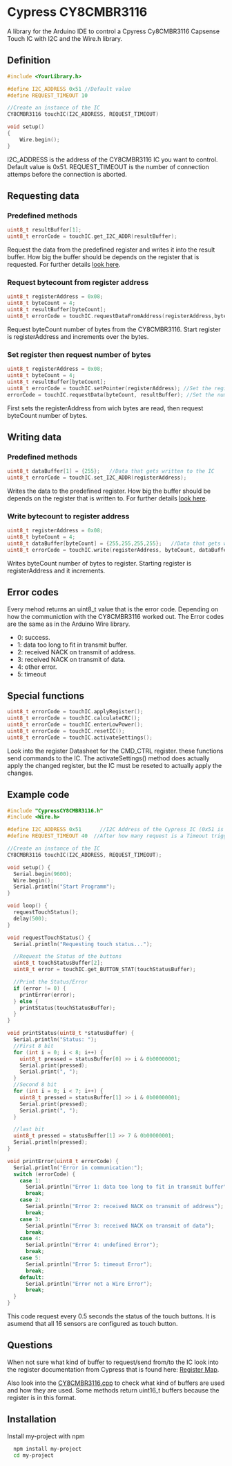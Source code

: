 
#  Cypress CY8CMBR3116

A library for the Arduino IDE to control a Cpyress Cy8CMBR3116 Capsense Touch IC with I2C and the Wire.h library. 



## Definition

```cpp
#include <YourLibrary.h>

#define I2C_ADDRESS 0x51 //Default value    
#define REQUEST_TIMEOUT 10

//Create an instance of the IC
CY8CMBR3116 touchIC(I2C_ADDRESS, REQUEST_TIMEOUT)

void setup()
{
    Wire.begin();
}
```
I2C_ADDRESS is the address of the CY8CMBR3116 IC you want to control. Default value is 0x51. 
REQUEST_TIMEOUT is the number of connection attemps before the connection is aborted. 

## Requesting data
### Predefined methods
```cpp
uint8_t resultBuffer[1];
uint8_t errorCode = touchIC.get_I2C_ADDR(resultBuffer);
```
Request the data from the predefined register and writes it into the result buffer. How big the buffer should be depends on the register that is requested. 
For further details [look here](#Questions).

### Request  bytecount from register address
```cpp
uint8_t registerAddress = 0x08;
uint8_t byteCount = 4;
uint8_t resultBuffer[byteCount];
uint8_t errorCode = touchIC.requestDataFromAddress(registerAddress,byteCount,resultBuffer);
````
Request byteCount number of bytes from the CY8CMBR3116. Start register is registerAddress and increments over the bytes. 

### Set register then request number of bytes
```cpp
uint8_t registerAddress = 0x08;
uint8_t byteCount = 4;
uint8_t resultBuffer[byteCount];
uint8_t errorCode = touchIC.setPointer(registerAddress); //Set the register from where data is read
errorCode = touchIC.requestData(byteCount, resultBuffer); //Set the number of bytes that get's read
````

First sets the registerAddress from wich bytes are read, then request byteCount number of bytes.

## Writing data
### Predefined methods
```cpp
uint8_t dataBuffer[1] = {255};   //Data that gets written to the IC
uint8_t errorCode = touchIC.set_I2C_ADDR(registerAddress);
````
Writes the data to the predefined register. How big the buffer should be depends on the register that is written to. For further details [look here](#Questions).

### Write bytecount to register address
```cpp
uint8_t registerAddress = 0x08;
uint8_t byteCount = 4;
uint8_t dataBuffer[byteCount] = {255,255,255,255};   //Data that gets written to the IC
uint8_t errorCode = touchIC.write(registerAddress, byteCount, dataBuffer);
```
Writes byteCount number of bytes to register. Starting register is registerAddress and it increments. 

## Error codes
Every mehod returns an uint8_t value that is the error code. Depending on how the communiction with the CY8CMBR3116 worked out. The Error codes are the same as in the Arduino Wire library. 
- 0: success.
- 1: data too long to fit in transmit buffer.
- 2: received NACK on transmit of address.
- 3: received NACK on transmit of data.
- 4: other error.
- 5: timeout

## Special functions
```cpp
uint8_t errorCode = touchIC.applyRegister();
uint8_t errorCode = touchIC.calculateCRC();
uint8_t errorCode = touchIC.enterLowPower();
uint8_t errorCode = touchIC.resetIC();
uint8_t errorCode = touchIC.activateSettings();
```
Look into the register Datasheet for the CMD_CTRL register. these functions send commands to the IC. The activateSettings() method does actually apply the changed register, but the IC must be reseted to actually apply the changes.

## Example code
```cpp
#include "CypressCY8CMBR3116.h"
#include <Wire.h>

#define I2C_ADDRESS 0x51      //I2C Address of the Cypress IC (0x51 is default)
#define REQUEST_TIMEOUT 40  //After how many request is a Timeout triggered

//Create an instance of the IC
CY8CMBR3116 touchIC(I2C_ADDRESS, REQUEST_TIMEOUT);

void setup() {
  Serial.begin(9600);
  Wire.begin();
  Serial.println("Start Programm");
}

void loop() {
  requestTouchStatus();
  delay(500);
}

void requestTouchStatus() {
  Serial.println("Requesting touch status...");

  //Request the Status of the buttons
  uint8_t touchStatusBuffer[2];
  uint8_t error = touchIC.get_BUTTON_STAT(touchStatusBuffer);

  //Print the Status/Error
  if (error != 0) {
    printError(error);
  } else {
    printStatus(touchStatusBuffer);
  }
}

void printStatus(uint8_t *statusBuffer) {
  Serial.println("Status: ");
  //First 8 bit
  for (int i = 0; i < 8; i++) {
    uint8_t pressed = statusBuffer[0] >> i & 0b00000001;
    Serial.print(pressed);
    Serial.print(", ");
  }
  //Second 8 bit
  for (int i = 0; i < 7; i++) {
    uint8_t pressed = statusBuffer[1] >> i & 0b00000001;
    Serial.print(pressed);
    Serial.print(", ");
  }

  //last bit
  uint8_t pressed = statusBuffer[1] >> 7 & 0b00000001;
  Serial.println(pressed);
}

void printError(uint8_t errorCode) {
  Serial.println("Error in communication:");
  switch (errorCode) {
    case 1:
      Serial.println("Error 1: data too long to fit in transmit buffer");
      break;
    case 2:
      Serial.println("Error 2: received NACK on transmit of address");
      break;
    case 3:
      Serial.println("Error 3: received NACK on transmit of data");
      break;
    case 4:
      Serial.println("Error 4: undefined Error");
      break;
    case 5:
      Serial.println("Error 5: timeout Error");
      break;
    default:
      Serial.println("Error not a Wire Error");
      break;
  }
}
```
This code request every 0.5 seconds the status of the touch buttons. It is asumend that all 16 sensors are configured as touch button. 

## Questions 
When not sure what kind of buffer to request/send from/to the IC look into the register documentation from Cypress that is found here: [Register Map](https://www.infineon.com/dgdl/Infineon-CY8CMBR3xxx_CapSense_Express_Controllers_Registers_TRM-AdditionalTechnicalInformation-v06_00-EN.pdf?fileId=8ac78c8c7d0d8da4017d0f90b2ad7da7). 

Also look into the [CY8CMBR3116.cpp](https://github.com/sebastianregelmann/CypressCY8CMBR3116/blob/main/src/CypressCY8CMBR3116.cpp) to check what kind of buffers are used and how they are used. Some methods return uint16_t buffers because the register is in this format. 
## Installation

Install my-project with npm

```bash
  npm install my-project
  cd my-project
```
    
